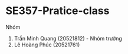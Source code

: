 # SE357-Pratice-class

Nhóm
1. Trần Minh Quang (20521812) - Nhóm trưởng
2. Lê Hoàng Phúc (20521761) 
